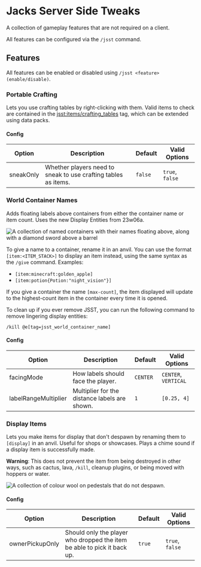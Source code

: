 # Jacks Server Side Tweaks

A collection of gameplay features that are not required on a client.

All features can be configured via the `/jsst` command.

## Features

All features can be enabled or disabled using `/jsst <feature> (enable/disable)`.

### Portable Crafting

Lets you use crafting tables by right-clicking with them. Valid items to check are contained in the
[jsst:items/crafting_tables](https://github.com/JackFred2/JacksServerSideTweaks/blob/1.19/src/main/resources/data/jsst/tags/items/crafting_tables.json) tag, which can be extended using data packs.

#### Config

| Option    | Description                                                    | Default | Valid Options   |
|-----------|----------------------------------------------------------------|---------|-----------------|
| sneakOnly | Whether players need to sneak to use crafting tables as items. | `false` | `true`, `false` |

### World Container Names

Adds floating labels above containers from either the container name or item count. Uses the new Display Entities from 23w06a.

![A collection of named containers with their names floating above, along with a diamond sword above a barrel](https://i.imgur.com/PFrsD9q.png)

To give a name to a container, rename it in an anvil. You can use the format `[item:<ITEM_STACK>]` to display an item instead, using the same syntax as the `/give` command. Examples:
- `[item:minecraft:golden_apple]`
- `[item:potion{Potion:"night_vision"}]`

If you give a container the name `[max-count]`, the item displayed will update to the highest-count item in the container
every time it is opened.

To clean up if you ever remove JSST, you can run the following command to remove lingering display entities:

`/kill @e[tag=jsst_world_container_name]`

#### Config

| Option               | Description                                   | Default  | Valid Options        |
|----------------------|-----------------------------------------------|----------|----------------------|
| facingMode           | How labels should face the player.            | `CENTER` | `CENTER`, `VERTICAL` |
| labelRangeMultiplier | Multiplier for the distance labels are shown. | `1`      | `[0.25, 4]`          |

### Display Items

Lets you make items for display that don't despawn by renaming them to `[display]` in an anvil. Useful for shops or showcases. Plays a chime sound if a display item is successfully made.

**Warning**: This does not prevent the item from being destroyed in other ways, such as cactus, lava, `/kill`, cleanup plugins, or being moved with hoppers or water.

![A collection of colour wool on pedestals that do not despawn.](https://i.imgur.com/8nFBqdu.png)

#### Config

| Option          | Description                                                             | Default | Valid Options   |
|-----------------|-------------------------------------------------------------------------|---------|-----------------|
| ownerPickupOnly | Should only the player who dropped the item be able to pick it back up. | `true`  | `true`, `false` |